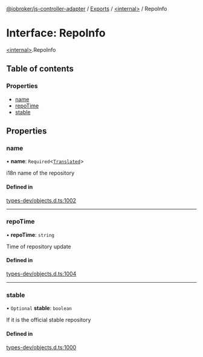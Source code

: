 [@iobroker/js-controller-adapter](../README.md) / [Exports](../modules.md) / [\<internal\>](../modules/internal_.md) / RepoInfo

# Interface: RepoInfo

[\<internal\>](../modules/internal_.md).RepoInfo

## Table of contents

### Properties

- [name](internal_.RepoInfo.md#name)
- [repoTime](internal_.RepoInfo.md#repotime)
- [stable](internal_.RepoInfo.md#stable)

## Properties

### name

• **name**: `Required`\<[`Translated`](../modules/internal_.md#translated)\>

i18n name of the repository

#### Defined in

[types-dev/objects.d.ts:1002](https://github.com/ioBroker/ioBroker.js-controller/blob/dbd1caae0c23752b279143c9d5ad2a09f78a1127/packages/types-dev/objects.d.ts#L1002)

___

### repoTime

• **repoTime**: `string`

Time of repository update

#### Defined in

[types-dev/objects.d.ts:1004](https://github.com/ioBroker/ioBroker.js-controller/blob/dbd1caae0c23752b279143c9d5ad2a09f78a1127/packages/types-dev/objects.d.ts#L1004)

___

### stable

• `Optional` **stable**: `boolean`

If it is the official stable repository

#### Defined in

[types-dev/objects.d.ts:1000](https://github.com/ioBroker/ioBroker.js-controller/blob/dbd1caae0c23752b279143c9d5ad2a09f78a1127/packages/types-dev/objects.d.ts#L1000)
